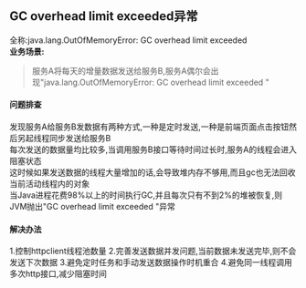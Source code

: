 ## GC overhead limit exceeded异常
全称:java.lang.OutOfMemoryError: GC overhead limit exceeded  
**业务场景:**
> 服务A将每天的增量数据发送给服务B,服务A偶尔会出现"java.lang.OutOfMemoryError: GC overhead limit exceeded "  
#### 问题排查
发现服务A给服务B发数据有两种方式,一种是定时发送,一种是前端页面点击按钮然后另起线程同步发送给服务B    
每次发送的数据量均比较多,当调用服务B接口等待时间过长时,服务A的线程会进入阻塞状态  
这时候如果发送数据的线程大量增加的话,会导致堆内存不够用,而且gc也无法回收当前活动线程内的对象  
当Java进程花费98%以上的时间执行GC,并且每次只有不到2%的堆被恢复,则JVM抛出"GC overhead limit exceeded "异常  

#### 解决办法
1.控制httpclient线程池数量
2.完善发送数据并发问题,当前数据未发送完毕,则不会发送下次数据
3.避免定时任务和手动发送数据操作时机重合
4.避免同一线程调用多次http接口,减少阻塞时间
